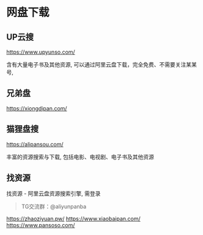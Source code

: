# 网盘下载

## UP云搜

https://www.upyunso.com/

含有大量电子书及其他资源, 可以通过阿里云盘下载，完全免费、不需要关注某某号,

## 兄弟盘

https://xiongdipan.com/

## 猫狸盘搜

https://alipansou.com/

丰富的资源搜索与下载, 包括电影、电视剧、电子书及其他资源

## 找资源

找资源 - 阿里云盘资源搜索引擎, 需登录

> TG交流群：@aliyunpanba

https://zhaoziyuan.pw/
https://www.xiaobaipan.com/
https://www.pansoso.com/